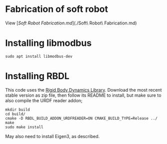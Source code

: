 # Fabrication of soft robot
View [*Soft Robot Fabrication.md*](./Soft\ Robot\ Fabrication.md)
# Installing libmodbus
`sudo apt install libmodbus-dev`
# Installing RBDL
This code uses the [Rigid Body Dynamics Library](https://rbdl.bitbucket.io/index.html).
Download the most recent stable version as zip file, then follow its README to install, but make sure to also compile the URDF reader addon;
```
mkdir build
cd build/
cmake -D RBDL_BUILD_ADDON_URDFREADER=ON CMAKE_BUILD_TYPE=Release ../
make
sudo make install
```
May also need to install Eigen3, as described.
